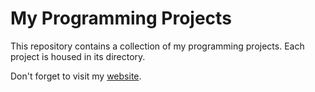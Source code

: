 # My Programming Projects

This repository contains a collection of my programming projects. Each project is housed in its directory.

Don't forget to visit my [website](https://maximmaeder.com).